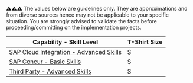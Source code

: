 :warning::warning::warning:  The values below are guidelines only. They are approximations and from diverse sources hence may not be applicable to your specific situation. You are strongly advised to validate the facts before proceeding/committing on the implementation projects.

Capability - Skill Level | T-Shirt Size
--- | ---
[SAP Cloud Integration - Advanced Skills](../Application_Skill_Level_Definition.md#cloud-integration---advanced-skills) | S
[SAP Concur - Basic Skills](../Application_Skill_Level_Definition.md#sap-concur---basic-skills) | S
[Third Party - Advanced Skills](../Application_Skill_Level_Definition.md#third-party---advanced-skills) | S
